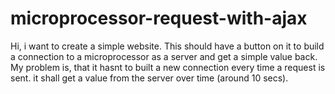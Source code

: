 # microprocessor-request-with-ajax
Hi, i want to create a simple website. This should have a button on it to build a connection to a microprocessor as a server and get a simple value back. My problem is, that it hasnt to built a new connection every time a request is sent. it shall get a value from the server over time (around 10 secs).

